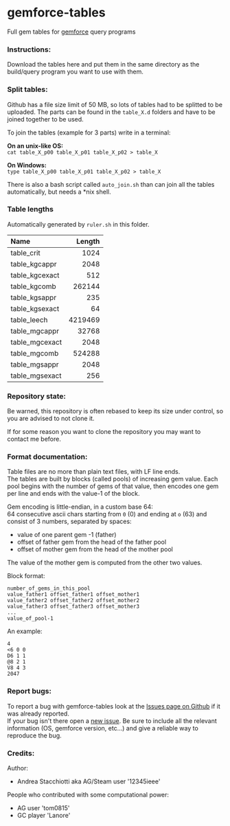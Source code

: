 gemforce-tables
==========

Full gem tables for [gemforce](https://github.com/gemforce-team/gemforce) query programs


### Instructions:

Download the tables here and put them in the same directory as the build/query program you want to use with them.


### Split tables:

Github has a file size limit of 50 MB, so lots of tables had to be splitted to be uploaded.
The parts can be found in the `table_X.d` folders and have to be joined together to be used.

To join the tables (example for 3 parts) write in a terminal:

**On an unix-like OS:**  
`cat table_X_p00 table_X_p01 table_X_p02 > table_X`

**On Windows:**  
`type table_X_p00 table_X_p01 table_X_p02 > table_X`

There is also a bash script called `auto_join.sh` than can join all the tables automatically, but needs a *nix shell.


### Table lengths

Automatically generated by `ruler.sh` in this folder.

|Name		|Length	|
|:--------------|------:|
|table_crit	|1024	|
|table_kgcappr	|2048	|
|table_kgcexact	|512	|
|table_kgcomb	|262144	|
|table_kgsappr	|235	|
|table_kgsexact	|64	|
|table_leech	|4219469	|
|table_mgcappr	|32768	|
|table_mgcexact	|2048	|
|table_mgcomb	|524288	|
|table_mgsappr	|2048	|
|table_mgsexact	|256	|


### Repository state:

Be warned, this repository is often rebased to keep its size under control,
so you are advised to not clone it.

If for some reason you want to clone the repository you may want to contact me before.


### Format documentation:

Table files are no more than plain text files, with LF line ends.  
The tables are built by blocks (called pools) of increasing gem value.
Each pool begins with the number of gems of that value, then encodes one gem per line
and ends with the value-1 of the block.

Gem encoding is little-endian, in a custom base 64:  
64 consecutive ascii chars starting from `0` (0) and ending at `o` (63)
and consist of 3 numbers, separated by spaces:

* value of one parent gem -1 (father)  
* offset of father gem from the head of the father pool  
* offset of mother gem from the head of the mother pool

The value of the mother gem is computed from the other two values.

Block format:

```
number_of_gems_in_this_pool
value_father1 offset_father1 offset_mother1
value_father2 offset_father2 offset_mother2
value_father3 offset_father3 offset_mother3
...
value_of_pool-1
```

An example:

```
4
<6 0 0
D6 1 1
@8 2 1
V8 4 3
2047
```


### Report bugs:

To report a bug with gemforce-tables look at the
[Issues page on Github](https://github.com/gemforce-team/gemforce-tables/issues) if it was already reported.  
If your bug isn't there open a [new issue](https://github.com/gemforce-team/gemforce-tables/issues/new).
Be sure to include all the relevant information (OS, gemforce version, etc...) and give a reliable way to reproduce the bug.


### Credits:

Author:

* Andrea Stacchiotti aka AG/Steam user '12345ieee'

People who contributed with some computational power:

* AG user 'tom0815'
* GC player 'Lanore'
